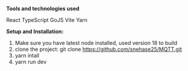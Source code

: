 **Tools and technologies used**
   
   React 
   TypeScript
   GoJS
   Vite
   Yarn

**Setup and Installation:**

   1) Make sure you have latest node installed, used version 18 to build
   2) clone the project: git clone https://github.com/snehase25/MQTT.git
   3) yarn intall
   4) yarn run dev
